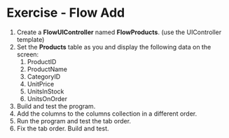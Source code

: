 ﻿# Exercise - Flow Add

1.	Create a **FlowUIController** named **FlowProducts**. (use the UIController template)
2.  Set the **Products** table as you and display the following data on the screen:  
      1. ProductID
      2. ProductName
      3. CategoryID
      4. UnitPrice
      5. UnitsInStock
      6. UnitsOnOrder
2.	Build and test the program.
3.	Add the columns to the columns collection in a different order.
4.	Run the program and test the tab order.
5.	Fix the tab order. Build and test.

